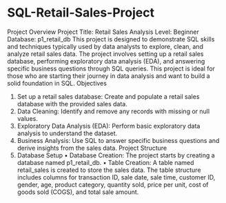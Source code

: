 # SQL-Retail-Sales-Project
Project Overview
Project Title: Retail Sales Analysis
Level: Beginner
Database: p1_retail_db
This project is designed to demonstrate SQL skills and techniques typically used by data analysts to explore, clean,
and analyze retail sales data. The project involves setting up a retail sales database, performing exploratory data
analysis (EDA), and answering specific business questions through SQL queries. This project is ideal for those who
are starting their journey in data analysis and want to build a solid foundation in SQL.
Objectives
1. Set up a retail sales database: Create and populate a retail sales database with the provided sales data.
2. Data Cleaning: Identify and remove any records with missing or null values.
3. Exploratory Data Analysis (EDA): Perform basic exploratory data analysis to understand the dataset.
4. Business Analysis: Use SQL to answer specific business questions and derive insights from the sales data.
Project Structure
1. Database Setup
• Database Creation: The project starts by creating a database named p1_retail_db.
• Table Creation: A table named retail_sales is created to store the sales data. The table structure includes
columns for transaction ID, sale date, sale time, customer ID, gender, age, product category, quantity sold, price
per unit, cost of goods sold (COGS), and total sale amount.
